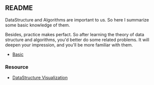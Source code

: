 ## README

DataStructure and Algorithms are important to us. 
So here I summarize some basic knowledge of them.

Besides, practice makes perfact. So after learning the theory of data structure
and algorithms, you'd better do some related problems. It will deepen your
impression, and you'll be more familiar with them.

- [Basic][3]

### Resource

- [DataStructure Visualization][2]

[2]: https://www.cs.usfca.edu/~galles/visualization/Algorithms.html
[3]: https://github.com/ONGOING-Z/Learn-Algorithm-and-DataStructure/tree/master/OJ/LeetCode/leetcode/problems
